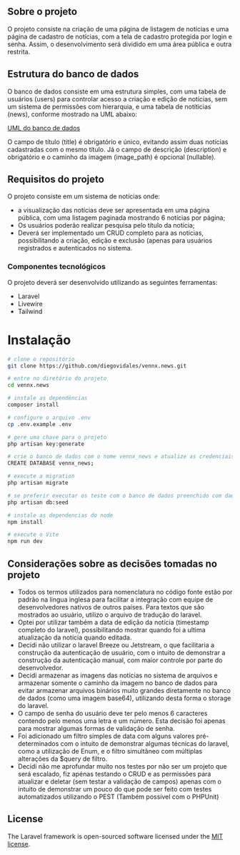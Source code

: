 ## Sobre o projeto

O projeto consiste na criação de uma página de listagem de notícias e uma página de cadastro de notícias, com a tela de cadastro protegida por login e senha. Assim, o desenvolvimento será dividido em uma área pública e outra restrita.

## Estrutura do banco de dados

O banco de dados consiste em uma estrutura simples, com uma tabela de usuários (users) para controlar acesso a criação e edição de notícias, sem um sistema de permissões com hierarquia, e uma tabela de notíticias (news), conforme mostrado na UML abaixo:

[UML do banco de dados](https://www.figma.com/board/LAdThYHbVbP1W5Ll2EQ8Hp/Vennx-News---UML?node-id=0-1&t=k1YmgZPm9BggVEZK-1)

O campo de título (title) é obrigatório e único, evitando assim duas notícias cadastradas com o mesmo título. Já o campo de descrição (description) e obrigatório e o caminho da imagem (image_path) é opcional (nullable). 

## Requisitos do projeto

O projeto consiste em um sistema de notícias onde: 
- a visualização das notícias deve ser apresentada em uma página pública, com uma listagem paginada mostrando 6 notícias por página;
- Os usuários poderão realizar pesquisa pelo título da notícia;
- Deverá ser implementado um CRUD completo para as notícias, possibilitando a criação, edição e exclusão (apenas para usuários registrados e autenticados no sistema.

### Componentes tecnológicos

O projeto deverá ser desenvolvido utilizando as seguintes ferramentas:
- Laravel
- Livewire
- Tailwind


# Instalação

```sh
# clone o repositório
git clone https://github.com/diegovidales/vennx.news.git

# entre no diretório do projeto
cd vennx.news

# instale as dependências
composer install

# configure o arquivo .env
cp .env.example .env

# gere uma chave para o projeto
php artisan key:generate

# crie o banco de dados com o nome vennx_news e atualize as credenciais no arquivo .env
CREATE DATABASE vennx_news;

# execute a migration
php artisan migrate

# se preferir executar os teste com o banco de dados preenchido com dados fake, utilize a opção --seed ou execute o comando abaixo após a migrate
php artisan db:seed

# instale as dependencias do node
npm install

# execute o Vite
npm run dev

```

## Considerações sobre as decisões tomadas no projeto
- Todos os termos utilizados para nomenclatura no código fonte estão por padrão na língua inglesa para facilitar a integração com equipe de desenvolvedores nativos de outros países. Para textos que são mostrados ao usuário, utilizo o arquivo de tradução do laravel.
- Optei por utilizar também a data de edição da notícia (timestamp completo do laravel), possibilitando mostrar quando foi a ultima atualização da notícia quando editada.
- Decidi não utilizar o laravel Breeze ou Jetstream, o que facilitaria a construção da autenticação de usuário, com o intuito de demonstrar a construção da autenticação manual, com maior controle por parte do desenvolvedor.
- Decidi armazenar as imagens das notícias no sistema de arquivos e armazenar somente o caminho da imagem no banco de dados para evitar armazenar arquivos binários muito grandes diretamente no banco de dados (como uma imagem base64), utilizando desta forma o storage do laravel.
- O campo de senha do usuário deve ter pelo menos 6 caracteres contendo pelo menos uma letra e um número. Esta decisão foi apenas para mostrar algumas formas de validação de senha.
- Foi adicionado um filtro simples de data com alguns valores pré-determinados com o intuito de demonstrar algumas técnicas do laravel, como a utilização de Enum, e o filtro simultâneo com múltiplas alterações da $query de filtro.
- Decidi não me aprofundar muito nos testes por não ser um projeto que será escalado, fiz apénas testando o CRUD e as permissões para atualizar e deletar (sem testar a validação de campos) apenas com o intuito de demonstrar um pouco do que pode ser feito com testes automatizados utilizando o PEST (Também possível com o PHPUnit)


## License

The Laravel framework is open-sourced software licensed under the [MIT license](https://opensource.org/licenses/MIT).
